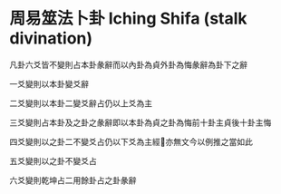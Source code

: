 # 周易筮法卜卦 Iching Shifa (stalk divination)
凡卦六爻皆不變則占本卦彖辭而以內卦為貞外卦為悔彖辭為卦下之辭

一爻變則以本卦變爻辭

二爻變則以本卦二變爻辭占仍以上爻為主

三爻變則占本卦及之卦之彖辭即以本卦為貞之卦為悔前十卦主貞後十卦主悔

四爻變則以之卦二不變爻占仍以下爻為主經𫝊亦無文今以例推之當如此

五爻變則以之卦不變爻占

六爻變則乾坤占二用餘卦占之卦彖辭
